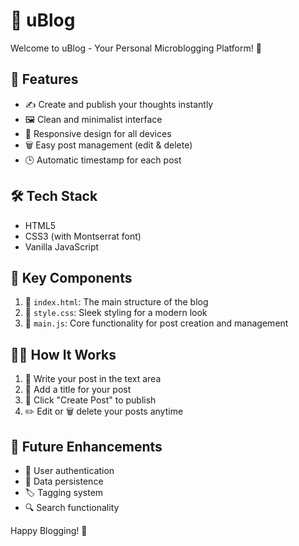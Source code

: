 # 📝 uBlog

Welcome to uBlog - Your Personal Microblogging Platform! 🎉

## 🌟 Features

- ✍️ Create and publish your thoughts instantly
- 🖼️ Clean and minimalist interface
- 📱 Responsive design for all devices
- 🗑️ Easy post management (edit & delete)
- 🕒 Automatic timestamp for each post

## 🛠️ Tech Stack

- HTML5
- CSS3 (with Montserrat font)
- Vanilla JavaScript

## 📌 Key Components

1. 📄 `index.html`: The main structure of the blog
2. 🎨 `style.css`: Sleek styling for a modern look
3. 🧠 `main.js`: Core functionality for post creation and management

## 👨‍💻 How It Works

1. 📝 Write your post in the text area
2. 📌 Add a title for your post
3. 🚀 Click "Create Post" to publish
4. ✏️ Edit or 🗑️ delete your posts anytime

## 🔮 Future Enhancements

- 🔐 User authentication
- 💾 Data persistence
- 🏷️ Tagging system
- 🔍 Search functionality

Happy Blogging! 🎊
